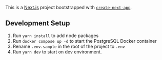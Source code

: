 This is a [Next.js](https://nextjs.org/) project bootstrapped with [`create-next-app`](https://github.com/vercel/next.js/tree/canary/packages/create-next-app).

## Development Setup

1. Run `yarn install` to add node packages
2. Run `docker compose up -d` to start the PostgreSQL Docker container
3. Rename `.env.sample` in the root of the project to `.env`
4. Run `yarn dev` to start on dev environment.
